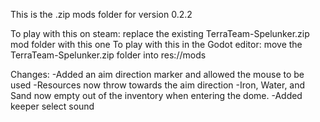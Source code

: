 This is the .zip mods folder for version 0.2.2

To play with this on steam: replace the existing TerraTeam-Spelunker.zip mod folder with this one
To play with this in the Godot editor: move the TerraTeam-Spelunker.zip folder into res://mods

Changes: 
-Added an aim direction marker and allowed the mouse to be used
-Resources now throw towards the aim direction
-Iron, Water, and Sand now empty out of the inventory when entering the dome.
-Added keeper select sound
